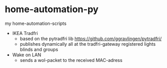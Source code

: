 # home-automation-py
my home-automation-scripts


* IKEA Tradfri
  * based on the pytradfri lib https://github.com/ggravlingen/pytradfri/
  * publishes dynamically all at the tradfri-gateway registered lights blinds and groups
* Wake on LAN
  * sends a wol-packet to the received MAC-adress

